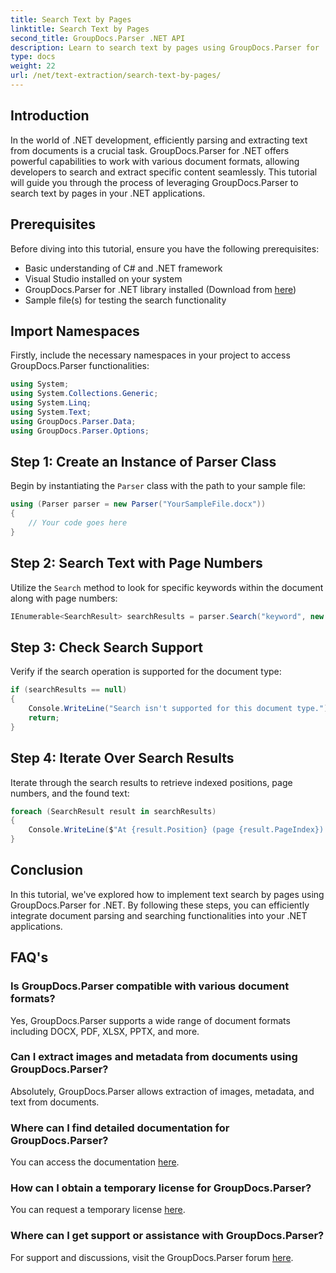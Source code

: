 ```yaml
---
title: Search Text by Pages
linktitle: Search Text by Pages
second_title: GroupDocs.Parser .NET API
description: Learn to search text by pages using GroupDocs.Parser for .NET. Extract specific content efficiently from documents in your .NET applications.
type: docs
weight: 22
url: /net/text-extraction/search-text-by-pages/
---
```

## Introduction
In the world of .NET development, efficiently parsing and extracting text from documents is a crucial task. GroupDocs.Parser for .NET offers powerful capabilities to work with various document formats, allowing developers to search and extract specific content seamlessly. This tutorial will guide you through the process of leveraging GroupDocs.Parser to search text by pages in your .NET applications.
## Prerequisites
Before diving into this tutorial, ensure you have the following prerequisites:
- Basic understanding of C# and .NET framework
- Visual Studio installed on your system
- GroupDocs.Parser for .NET library installed (Download from [here](https://releases.groupdocs.com/parser/net/))
- Sample file(s) for testing the search functionality
## Import Namespaces
Firstly, include the necessary namespaces in your project to access GroupDocs.Parser functionalities:
```csharp
using System;
using System.Collections.Generic;
using System.Linq;
using System.Text;
using GroupDocs.Parser.Data;
using GroupDocs.Parser.Options;
```
## Step 1: Create an Instance of Parser Class
Begin by instantiating the `Parser` class with the path to your sample file:
```csharp
using (Parser parser = new Parser("YourSampleFile.docx"))
{
    // Your code goes here
}
```
## Step 2: Search Text with Page Numbers
Utilize the `Search` method to look for specific keywords within the document along with page numbers:
```csharp
IEnumerable<SearchResult> searchResults = parser.Search("keyword", new SearchOptions(false, false, false, true));
```
## Step 3: Check Search Support
Verify if the search operation is supported for the document type:
```csharp
if (searchResults == null)
{
    Console.WriteLine("Search isn't supported for this document type.");
    return;
}
```
## Step 4: Iterate Over Search Results
Iterate through the search results to retrieve indexed positions, page numbers, and the found text:
```csharp
foreach (SearchResult result in searchResults)
{
    Console.WriteLine($"At {result.Position} (page {result.PageIndex}): {result.Text}");
}
```
## Conclusion
In this tutorial, we've explored how to implement text search by pages using GroupDocs.Parser for .NET. By following these steps, you can efficiently integrate document parsing and searching functionalities into your .NET applications.

## FAQ's
### Is GroupDocs.Parser compatible with various document formats?
Yes, GroupDocs.Parser supports a wide range of document formats including DOCX, PDF, XLSX, PPTX, and more.
### Can I extract images and metadata from documents using GroupDocs.Parser?
Absolutely, GroupDocs.Parser allows extraction of images, metadata, and text from documents.
### Where can I find detailed documentation for GroupDocs.Parser?
You can access the documentation [here](https://reference.groupdocs.com/parser/net/).
### How can I obtain a temporary license for GroupDocs.Parser?
You can request a temporary license [here](https://purchase.groupdocs.com/temporary-license/).
### Where can I get support or assistance with GroupDocs.Parser?
For support and discussions, visit the GroupDocs.Parser forum [here](https://forum.groupdocs.com/c/parser/17).
